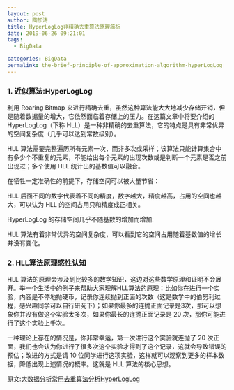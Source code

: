 ```yaml
---
layout: post
author: 陶加涛
title: HyperLogLog非精确去重算法原理简析
date: 2019-06-26 09:21:01
tags:
  - BigData

categories: BigData
permalink: the-brief-principle-of-approximation-algorithm-hyperLogLog
---
```


### 1. 近似算法:HyperLogLog

利用 Roaring Bitmap 来进行精确去重，虽然这种算法能大大地减少存储开销，但是随着数据量的增大，它依然面临着存储上的压力。在这篇文章中将要介绍的 HyperLogLog（下称 HLL）是一种非精确的去重算法，它的特点是具有非常优异的空间复杂度（几乎可以达到常数级别）。

HLL 算法需要完整遍历所有元素一次，而非多次或采样；该算法只能计算集合中有多少个不重复的元素，不能给出每个元素的出现次数或是判断一个元素是否之前出现过；多个使用 HLL 统计出的基数值可以融合。

在牺牲一定准确性的前提下，存储空间可以被大量节省：
![]()

HLL 后面不同的数字代表着不同的精度，数字越大，精度越高，占用的空间也越大，可以认为 HLL 的空间占用只和精度成正相关。

HyperLogLog 的存储空间几乎不随基数的增加而增加:
![]()

HLL 算法有着非常优异的空间复杂度，可以看到它的空间占用随着基数值的增长并没有变化。

### 2. HLL算法原理感性认知

HLL 算法的原理会涉及到比较多的数学知识，这边对这些数学原理和证明不会展开。举一个生活中的例子来帮助大家理解HLL算法的原理：比如你在进行一个实验，内容是不停地抛硬币，记录你连续抛到正面的次数（这是数学中的伯努利过程，感兴趣同学可以自行研究下）；如果你最多的连抛正面记录是3次，那可以想象你并没有做这个实验太多次，如果你最长的连抛正面记录是 20 次，那你可能进行了这个实验上千次。

一种理论上存在的情况是，你非常幸运，第一次进行这个实验就连抛了 20 次正面，我们也会认为你进行了很多次这个实验才得到了这个记录，这就会导致错误的预估；改进的方式是请 10 位同学进行这项实验，这样就可以观察到更多的样本数据，降低出现上述情况的概率。这就是 HLL 算法的核心思想。










原文:[大数据分析常用去重算法分析HyperLogLog](https://mp.weixin.qq.com/s/SGVryEXETk-2OuUZdM5aOw)

